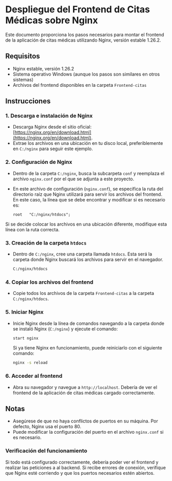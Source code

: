 # Despliegue del Frontend de Citas Médicas sobre Nginx

Este documento proporciona los pasos necesarios para montar el frontend de la aplicación de citas médicas utilizando Nginx, versión estable 1.26.2.

## Requisitos

- Nginx estable, versión 1.26.2
- Sistema operativo Windows (aunque los pasos son similares en otros sistemas)
- Archivos del frontend disponibles en la carpeta `Frontend-citas`

## Instrucciones

### 1. Descarga e instalación de Nginx

- Descarga Nginx desde el sitio oficial: [https://nginx.org/en/download.html](https://nginx.org/en/download.html).
- Extrae los archivos en una ubicación en tu disco local, preferiblemente en `C:/nginx` para seguir este ejemplo.

### 2. Configuración de Nginx

- Dentro de la carpeta `C:/nginx`, busca la subcarpeta `conf` y reemplaza el archivo `nginx.conf` por el que se adjunta a este proyecto.
- En este archivo de configuración (`nginx.conf`), se especifica la ruta del directorio raíz que Nginx utilizará para servir los archivos del frontend. En este caso, la línea que se debe encontrar y modificar si es necesario es:

  ```nginx
  root   "C:/nginx/htdocs";
  ```

Si se decide colocar los archivos en una ubicación diferente, modifique esta línea con la ruta correcta.

### 3. Creación de la carpeta `htdocs`

- Dentro de `C:/nginx`, cree una carpeta llamada `htdocs`. Esta será la carpeta donde Nginx buscará los archivos para servir en el navegador.

  ```bash
  C:/nginx/htdocs
  ```

### 4. Copiar los archivos del frontend

- Copie todos los archivos de la carpeta `Frontend-citas` a la carpeta `C:/nginx/htdocs`.

### 5. Iniciar Nginx

- Inicie Nginx desde la línea de comandos navegando a la carpeta donde se instaló Nginx (`C:/nginx`) y ejecute el comando:

  ```bash
  start nginx
  ```

  Si ya tiene Nginx en funcionamiento, puede reiniciarlo con el siguiente comando:

  ```bash
  nginx -s reload
  ```

### 6. Acceder al frontend

- Abra su navegador y navegue a `http://localhost`. Debería de ver el frontend de la aplicación de citas médicas cargado correctamente.

## Notas

- Asegúrese de que no haya conflictos de puertos en su máquina. Por defecto, Nginx usa el puerto 80.
- Puede modificar la configuración del puerto en el archivo `nginx.conf` si es necesario.

### Verificación del funcionamiento

Si todo está configurado correctamente, debería poder ver el frontend y realizar las peticiones a al backend. Si recibe errores de conexión, verifique que Nginx esté corriendo y que los puertos necesarios estén abiertos.
